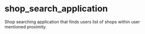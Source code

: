 # shop_search_application
Shop searching application that finds users list of shops within user mentioned proximity. 
